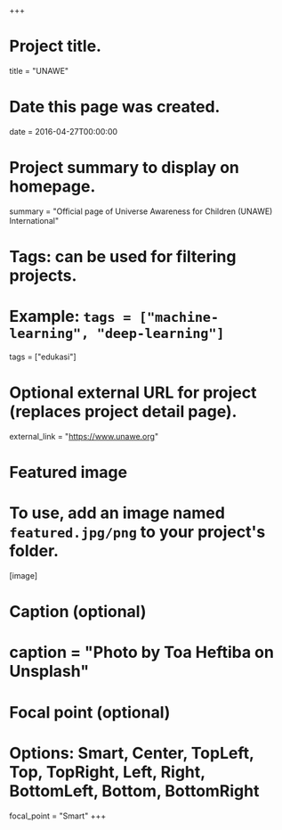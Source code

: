 +++
# Project title.
title = "UNAWE"

# Date this page was created.
date = 2016-04-27T00:00:00

# Project summary to display on homepage.
summary = "Official page of Universe Awareness for Children (UNAWE) International"

# Tags: can be used for filtering projects.
# Example: `tags = ["machine-learning", "deep-learning"]`
tags = ["edukasi"]

# Optional external URL for project (replaces project detail page).
external_link = "https://www.unawe.org"

# Featured image
# To use, add an image named `featured.jpg/png` to your project's folder. 
[image]
  # Caption (optional)
  # caption = "Photo by Toa Heftiba on Unsplash"

  # Focal point (optional)
  # Options: Smart, Center, TopLeft, Top, TopRight, Left, Right, BottomLeft, Bottom, BottomRight
  focal_point = "Smart"
+++
